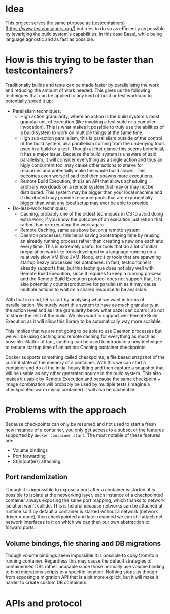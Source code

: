 # Idea

This project serves the same purpose as (testcontainers)[https://www.testcontainers.org/] but tries to do so as efficiently as possible by levariging the build system's capabilities, in this case Bazel, while being language agnostic and as fast as possible.

# How is this trying to be faster than testcontainers?

Traditionally builds and tests can be made faster by parallelising the work and reducing the amount of work needed. This gives us the following techniques that can be applied to any kind of build or test workload to potentially speed it up:
- Parallelism techniques:
    - High action granularity, where an action is the build system's most granular unit of execution (like invoking a test suite or a compiler invocation). This is what makes it possible to truly use the abilities of a build system to work on multiple things at the same time.
    - High sub-action parallelism, this is parallelism outside of the control of the build system, aka parallelism coming from the underlying tools used in a build or a test. Though at first glance this seems beneficial, it has a major issue. Because the build system is unaware of said parallelism, it will consider everything as a single action and thus an higly concurrent tool may cause other actions to starve for resources and potentially make the whole build slower. This becomes even worse if said tool then spawns more executions.
    - Remote Build Execution, this is an API that allows scheduling arbitrary workloads on a remote system that may or may not be distributed. This system may be bigger than your local machine and if distributed may provide resource pools that are exponentially bigger than what any local setup may ever be able to provide.
- Do-less-work techniques:
    - Caching, probably one of the oldest techniques in CS to avoid doing extra work, if you know the outcome of an execution just return that rather than re-executing the work again
    - Remote Caching, same as above but on a remote system
    - Daemon processes, this helps saving bootstraping time by reusing an already running process rather than creating a new one each and every time. This is extremely useful for tools that do a lot of initial preparation work like tools developed in a language running on a relatively slow VM (like JVM, Node, etc.) or tools that are spawning startup heavy processes like databases. In fact, testcontainers already supports this, but this technique does not play well with Remote Build Execution, since it requires to keep a running process and the Remote Build Execution protocol does not support that. It is also potentially counterproductive for parallelism as it may cause multiple actions to wait on a shared resource to be available.

With that in mind, let's start by analysing what we want in terms of parallelisation. We surely want this system to have as much granularity at the action level and as little granularity below what bazel can control, so not to starve the rest of the build. We also want to support well Remote Build Execution as it will allow this library to be automatically way more scalable.

This implies that we are not going to be able to use Daemon processes but we will be using caching and remote caching for everything as much as possible. Matter of fact, caching can be used to introduce a new technique to reduce startup time of an action: Caching container checkpoints.

Docker supports something called checkpoints, a file based snapshot of the current state of the memory of a container. With this we can start a container and do all the initial heavy lifting and then capture a snapshot that will be usable as any other generated source in the build system. This also makes it usable by Remote Execution and because the same checkpoint + image combination will probably be used by multiple tests (imagine a checkpointed warm mysql container) it will also be cacheable.

# Problems with the approach

Because checkpoints can only be resumed and not used to start a fresh new instance of a container, you only get access to a subset of the features supported by `docker container start`. The most notable of these features are:
- Volume bindings
- Port forwarding
- St(in|out|err) attaching

## Port randomization

Though it is impossible to expose a port after a container is started, it is possible to isolate at the networking layer, each instance of a checkpointed container always exposing the same port mapping, which thanks to network isolation won't collide. This is helpful because networks can be attached at runtime so if by default a container is started without a network (network driver = none), then checkpointed and later resumed we can still attach net network interfaces to it on which we can then our own abstraction to forward ports.

## Volume bindings, file sharing and DB migrations

Though volume bindings seem impossible it is possible to copy from/to a running container. Regardless this may cause the default strategies of containerised DBs rather unusable since those normally use volume binding to bind migrations scripts to a specific location. Nothing stops us though from exposing a migration API that is a bit more explicit, but it will make it harder to create custom DB containers.

# APIs and protocol